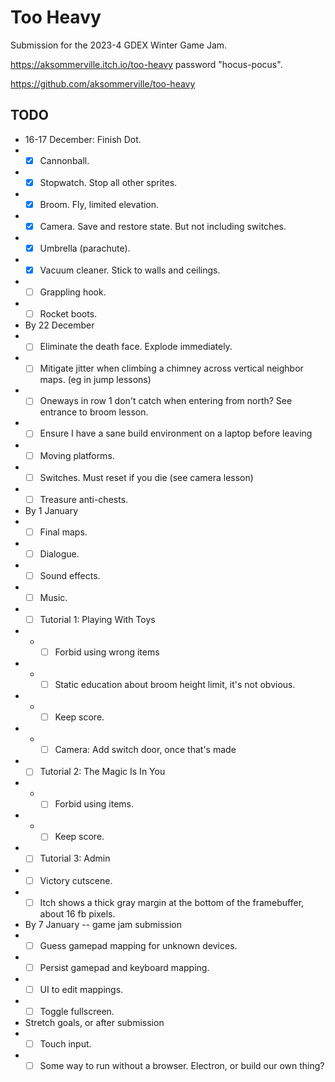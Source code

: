 # Too Heavy

Submission for the 2023-4 GDEX Winter Game Jam.

https://aksommerville.itch.io/too-heavy password "hocus-pocus".

https://github.com/aksommerville/too-heavy

## TODO

- 16-17 December: Finish Dot.
- - [x] Cannonball.
- - [x] Stopwatch. Stop all other sprites.
- - [x] Broom. Fly, limited elevation.
- - [x] Camera. Save and restore state. But not including switches.
- - [x] Umbrella (parachute).
- - [x] Vacuum cleaner. Stick to walls and ceilings.
- - [ ] Grappling hook.
- - [ ] Rocket boots.
- By 22 December
- - [ ] Eliminate the death face. Explode immediately.
- - [ ] Mitigate jitter when climbing a chimney across vertical neighbor maps. (eg in jump lessons)
- - [ ] Oneways in row 1 don't catch when entering from north? See entrance to broom lesson.
- - [ ] Ensure I have a sane build environment on a laptop before leaving
- - [ ] Moving platforms.
- - [ ] Switches. Must reset if you die (see camera lesson)
- - [ ] Treasure anti-chests.
- By 1 January
- - [ ] Final maps.
- - [ ] Dialogue.
- - [ ] Sound effects.
- - [ ] Music.
- - [ ] Tutorial 1: Playing With Toys
- - - [ ] Forbid using wrong items
- - - [ ] Static education about broom height limit, it's not obvious.
- - - [ ] Keep score.
- - - [ ] Camera: Add switch door, once that's made
- - [ ] Tutorial 2: The Magic Is In You
- - - [ ] Forbid using items.
- - - [ ] Keep score.
- - [ ] Tutorial 3: Admin
- - [ ] Victory cutscene.
- - [ ] Itch shows a thick gray margin at the bottom of the framebuffer, about 16 fb pixels.
- By 7 January -- game jam submission
- - [ ] Guess gamepad mapping for unknown devices.
- - [ ] Persist gamepad and keyboard mapping.
- - [ ] UI to edit mappings.
- - [ ] Toggle fullscreen.
- Stretch goals, or after submission
- - [ ] Touch input.
- - [ ] Some way to run without a browser. Electron, or build our own thing?
